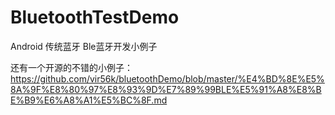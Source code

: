 # BluetoothTestDemo

Android 传统蓝牙 Ble蓝牙开发小例子

还有一个开源的不错的小例子：
https://github.com/vir56k/bluetoothDemo/blob/master/%E4%BD%8E%E5%8A%9F%E8%80%97%E8%93%9D%E7%89%99BLE%E5%91%A8%E8%BE%B9%E6%A8%A1%E5%BC%8F.md
